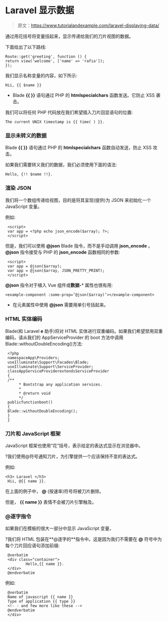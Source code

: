 # Laravel 显示数据

> 原文：<https://www.tutorialandexample.com/laravel-displaying-data/>

通过用花括号将变量括起来，显示传递给我们的刀片视图的数据。

下面给出了以下路线:

```
Route::get('greeting', function () {
return view('welcome', ['name' => 'rafia']);
});
```

我们显示名称变量的内容，如下所示:

```
Hii, {{ $name }}
```

*   Blade **{{ }}** 语句通过 PHP 的 **htmlspecialchars** 函数发送。它防止 XSS 袭击。

我们可以将任何 PHP 代码放在我们希望插入刀片回显语句的位置:

```
The current UNIX timestamp is {{ time( ) }}.
```

### 显示未转义的数据

Blade **{{ }}** 语句通过 PHP 的 **htmlspecialchars** 函数自动发送，防止 XSS 攻击。

如果我们需要转义我们的数据，我们必须使用下面的语法:

```
Hello, {!! $name !!}.
```

### 渲染 JSON

我们将一个数组传递给视图，目的是将其呈现(提供)为 JSON 来初始化一个 JavaScript 变量。

例如:

```
 <script>
 var app = <?php echo json_encode($array); ?>;
 </script> 
```

但是，我们可以使用 **@json** Blade 指令，而不是手动调用 **json_encode** 。 **@json** 指令接受与 PHP 的 **json_encode** 函数相同的参数:

```
 <script>
 var app = @json($array);
 var app = @json($array, JSON_PRETTY_PRINT);
 </script> 
```

**@json** 指令对于植入 Vue 组件或**数据-*** 属性也很有用:

```
<example-component :some-prop=’@json($array)’></example-component>
```

*   在元素属性中使用 **@json** 需要用单引号括起来。

### HTML 实体编码

Blade(和 Laravel **e** 助手)将对 HTML 实体进行双重编码。如果我们希望禁用双重编码，请从我们的 AppServiceProvider 的 boot 方法中调用 Blade::withoutDoubleEncoding()方法:

```
 <?php
 namespaceApp\Providers;
 useIlluminate\Support\Facades\Blade;
 useIlluminate\Support\ServiceProvider;
 classAppServiceProviderextendsServiceProvider
 {
 /**
      * Bootstrap any application services.
      *
      * @return void 
      */
 publicfunctionboot()
 {
 Blade::withoutDoubleEncoding();
 }
 } 
```

### 刀片和 JavaScript 框架

JavaScript 框架也使用“花”括号，表示给定的表达式显示在浏览器中。

?我们使用@符号通知刀片，为引擎提供一个应该保持不变的表达式。

例如:

```
<h3> Laravel </h3>
 Hii, @{{ name }}.  
```

在上面的例子中， **@** (按速率)符号将被刀片删除。

但是， **{{ name }}** 表情不会被刀片引擎触及。

### @逐字指令

如果我们在模板的很大一部分中显示 JavaScript 变量，

?我们将 HTML 包装在**@逐字的**指令中。这是因为我们不需要在 **@** 符号中为每个刀片回应语句添加前缀:

```
 @verbatim
 <div class="container">
         Hello,{{ name }}.
 </div>
 @endverbatim 
```

例如:

```
 @verbatim
 Name of javascript {{ name }}
 Type of application {{ type }}
 <!- - and few more like these -->
 @endverbatim
 </div>
```